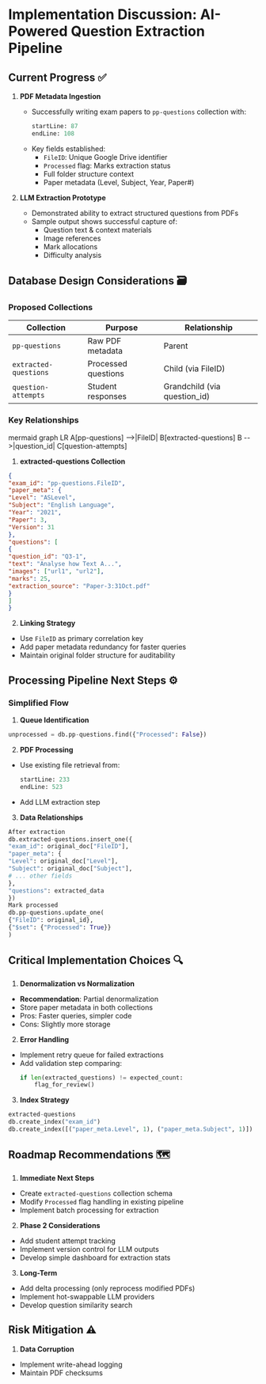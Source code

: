 # Implementation Discussion: AI-Powered Question Extraction Pipeline

## Current Progress ✅
1. **PDF Metadata Ingestion**  
   - Successfully writing exam papers to `pp-questions` collection with:
     ```python:extract/src/qaextractor/scripts/orchestration/process_level.py
     startLine: 87
     endLine: 108
     ```
   - Key fields established:
     - `FileID`: Unique Google Drive identifier
     - `Processed` flag: Marks extraction status
     - Full folder structure context
     - Paper metadata (Level, Subject, Year, Paper#)

2. **LLM Extraction Prototype**  
   - Demonstrated ability to extract structured questions from PDFs
   - Sample output shows successful capture of:
     - Question text & context materials
     - Image references
     - Mark allocations
     - Difficulty analysis

## Database Design Considerations 🗃️

### Proposed Collections
| Collection | Purpose | Relationship |
|------------|---------|--------------|
| `pp-questions` | Raw PDF metadata | Parent |
| `extracted-questions` | Processed questions | Child (via FileID) |
| `question-attempts` | Student responses | Grandchild (via question_id) |

### Key Relationships

mermaid
graph LR
A[pp-questions] -->|FileID| B[extracted-questions]
B -->|question_id| C[question-attempts]


1. **extracted-questions Collection**

```json
{
"exam_id": "pp-questions.FileID",
"paper_meta": {
"Level": "ASLevel",
"Subject": "English Language",
"Year": "2021",
"Paper": 3,
"Version": 31
},
"questions": [
{
"question_id": "Q3-1",
"text": "Analyse how Text A...",
"images": ["url1", "url2"],
"marks": 25,
"extraction_source": "Paper-3:31Oct.pdf"
}
]
}
```

2. **Linking Strategy**  
- Use `FileID` as primary correlation key
- Add paper metadata redundancy for faster queries
- Maintain original folder structure for auditability

## Processing Pipeline Next Steps ⚙️

### Simplified Flow
1. **Queue Identification**

```python
unprocessed = db.pp-questions.find({"Processed": False})
```


2. **PDF Processing**

- Use existing file retrieval from:
  ```python:extract/src/qaextractor/main.py
  startLine: 233
  endLine: 523
  ```
- Add LLM extraction step

3. **Data Relationships**

```python
After extraction
db.extracted-questions.insert_one({
"exam_id": original_doc["FileID"],
"paper_meta": {
"Level": original_doc["Level"],
"Subject": original_doc["Subject"],
# ... other fields
},
"questions": extracted_data
})
Mark processed
db.pp-questions.update_one(
{"FileID": original_id},
{"$set": {"Processed": True}}
)
```


## Critical Implementation Choices 🔍

1. **Denormalization vs Normalization**
- **Recommendation**: Partial denormalization
- Store paper metadata in both collections
- Pros: Faster queries, simpler code
- Cons: Slightly more storage

2. **Error Handling**
- Implement retry queue for failed extractions
- Add validation step comparing:
  ```python
  if len(extracted_questions) != expected_count:
      flag_for_review()
  ```

3. **Index Strategy**

```python
extracted-questions
db.create_index("exam_id")
db.create_index([("paper_meta.Level", 1), ("paper_meta.Subject", 1)])
```


## Roadmap Recommendations 🗺️

1. **Immediate Next Steps**
- Create `extracted-questions` collection schema
- Modify `Processed` flag handling in existing pipeline
- Implement batch processing for extraction

2. **Phase 2 Considerations**
- Add student attempt tracking
- Implement version control for LLM outputs
- Develop simple dashboard for extraction stats

3. **Long-Term**
- Add delta processing (only reprocess modified PDFs)
- Implement hot-swappable LLM providers
- Develop question similarity search

## Risk Mitigation ⚠️
1. **Data Corruption**
- Implement write-ahead logging
- Maintain PDF checksums
